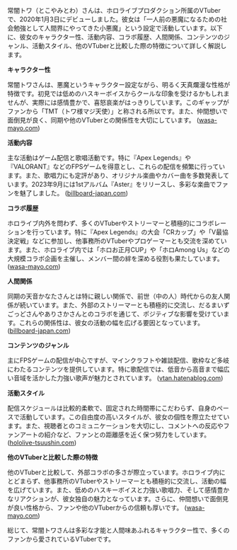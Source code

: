 常闇トワ（とこやみとわ）さんは、ホロライブプロダクション所属のVTuberで、2020年1月3日にデビューしました。彼女は「一人前の悪魔になるための社会勉強として人間界にやってきた小悪魔」という設定で活動しています。以下に、彼女のキャラクター性、活動内容、コラボ履歴、人間関係、コンテンツのジャンル、活動スタイル、他のVTuberと比較した際の特徴について詳しく解説します。

**キャラクター性**

常闇トワさんは、悪魔というキャラクター設定ながら、明るく天真爛漫な性格が特徴です。初見では低めのハスキーボイスからクールな印象を受けるかもしれませんが、実際には感情豊かで、喜怒哀楽がはっきりしています。このギャップがファンから「TMT（トワ様マジ天使）」と称される所以です。また、仲間想いで面倒見が良く、同期や他のVTuberとの関係性を大切にしています。 ([wasa-mayo.com](https://wasa-mayo.com/hololive_tokoyami/?utm_source=openai))

**活動内容**

主な活動はゲーム配信と歌唱活動です。特に『Apex Legends』や『VALORANT』などのFPSゲームを得意とし、これらの配信を頻繁に行っています。また、歌唱力にも定評があり、オリジナル楽曲やカバー曲を多数発表しています。2023年9月には1stアルバム『Aster』をリリースし、多彩な楽曲でファンを魅了しました。 ([billboard-japan.com](https://www.billboard-japan.com/special/detail/4131/?utm_source=openai))

**コラボ履歴**

ホロライブ内外を問わず、多くのVTuberやストリーマーと積極的にコラボレーションを行っています。特に『Apex Legends』の大会「CRカップ」や「V最協決定戦」などに参加し、他事務所のVTuberやプロゲーマーとも交流を深めています。また、ホロライブ内では「ホロお正月CUP」や「ホロAmong Us」などの大規模コラボ企画を主催し、メンバー間の絆を深める役割も果たしています。 ([wasa-mayo.com](https://wasa-mayo.com/hololive_tokoyami/?utm_source=openai))

**人間関係**

同期の天音かなたさんとは特に親しい関係で、前世（中の人）時代からの友人関係が続いています。また、外部のストリーマーとも積極的に交流し、だるまいずごっどさんやありさかさんとのコラボを通じて、ポジティブな影響を受けています。これらの関係性は、彼女の活動の幅を広げる要因となっています。 ([billboard-japan.com](https://www.billboard-japan.com/special/detail/4131/?utm_source=openai))

**コンテンツのジャンル**

主にFPSゲームの配信が中心ですが、マインクラフトや雑談配信、歌枠など多岐にわたるコンテンツを提供しています。特に歌配信では、低音から高音まで幅広い音域を活かした力強い歌声が魅力とされています。 ([vtan.hatenablog.com](https://vtan.hatenablog.com/entry/2024/01/05/190859?utm_source=openai))

**活動スタイル**

配信スケジュールは比較的柔軟で、固定された時間帯にこだわらず、自身のペースで活動しています。この自由度の高いスタイルが、彼女の個性を際立たせています。また、視聴者とのコミュニケーションを大切にし、コメントへの反応やファンアートの紹介など、ファンとの距離感を近く保つ努力をしています。 ([hololive-tsuushin.com](https://hololive-tsuushin.com/holonews/towasama-sch/?utm_source=openai))

**他のVTuberと比較した際の特徴**

他のVTuberと比較して、外部コラボの多さが際立っています。ホロライブ内にとどまらず、他事務所のVTuberやストリーマーとも積極的に交流し、活動の幅を広げています。また、低めのハスキーボイスと力強い歌唱力、そして感情豊かなリアクションが、彼女独自の魅力となっています。さらに、仲間想いで面倒見が良い性格から、ファンや他のVTuberからの信頼も厚いです。 ([wasa-mayo.com](https://wasa-mayo.com/hololive_tokoyami/?utm_source=openai))

総じて、常闇トワさんは多彩な才能と人間味あふれるキャラクター性で、多くのファンから愛されているVTuberです。 